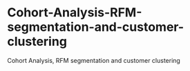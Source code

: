 # Cohort-Analysis-RFM-segmentation-and-customer-clustering
Cohort Analysis, RFM segmentation and customer clustering
